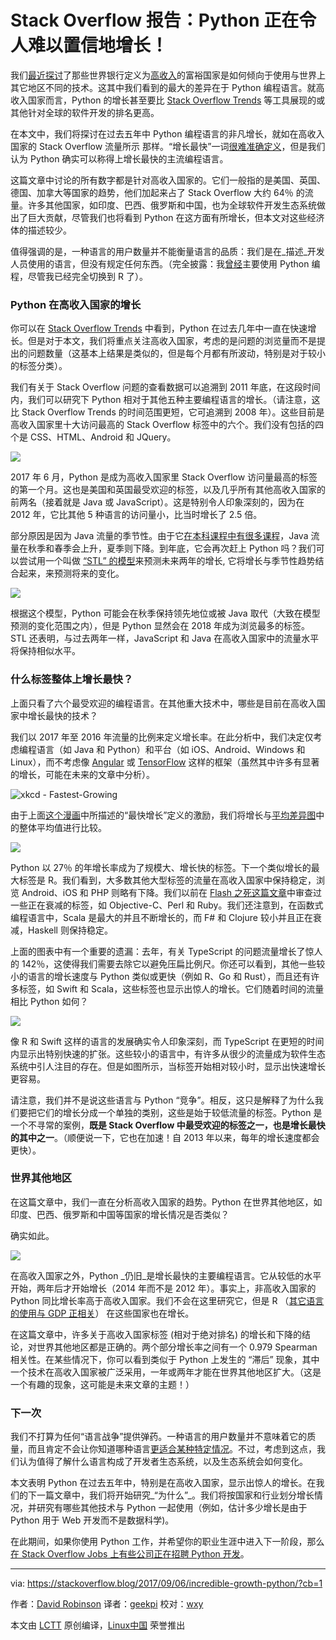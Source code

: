 Stack Overflow 报告：Python 正在令人难以置信地增长！
============================================================ 

我们[最近探讨][3]了那些世界银行定义为[高收入][4]的富裕国家是如何倾向于使用与世界上其它地区不同的技术。这其中我们看到的最大的差异在于 Python 编程语言。就高收入国家而言，Python 的增长甚至要比 [Stack Overflow Trends][5] 等工具展现的或其他针对全球的软件开发的排名更高。

在本文中，我们将探讨在过去五年中 Python 编程语言的非凡增长，就如在高收入国家的 Stack Overflow 流量所示 那样。“增长最快”一词[很难准确定义][6]，但是我们认为 Python 确实可以称得上增长最快的主流编程语言。

这篇文章中讨论的所有数字都是针对高收入国家的。它们一般指的是美国、英国、德国、加拿大等国家的趋势，他们加起来占了 Stack Overflow 大约 64％ 的流量。许多其他国家，如印度、巴西、俄罗斯和中国，也为全球软件开发生态系统做出了巨大贡献，尽管我们也将看到 Python 在这方面有所增长，但本文对这些经济体的描述较少。

值得强调的是，一种语言的用户数量并不能衡量语言的品质：我们是在_描述_开发人员使用的语言，但没有规定任何东西。（完全披露：我[曾经][7]主要使用 Python 编程，尽管我已经完全切换到 R 了）。

### Python 在高收入国家的增长

你可以在 [Stack Overflow Trends][8] 中看到，Python 在过去几年中一直在快速增长。但是对于本文，我们将重点关注高收入国家，考虑的是问题的浏览量而不是提出的问题数量（这基本上结果是类似的，但是每个月都有所波动，特别是对于较小的标签分类）。

我们有关于 Stack Overflow 问题的查看数据可以追溯到 2011 年底，在这段时间内，我们可以研究下 Python 相对于其他五种主要编程语言的增长。（请注意，这比 Stack Overflow Trends 的时间范围更短，它可追溯到 2008 年）。这些目前是高收入国家里十大访问最高的 Stack Overflow 标签中的六个。我们没有包括的四个是 CSS、HTML、Android 和 JQuery。

![](https://zgab33vy595fw5zq-zippykid.netdna-ssl.com/wp-content/uploads/2017/09/growth_major_languages-1-1024x878.png)

2017 年 6 月，Python 是成为高收入国家里 Stack Overflow 访问量最高的标签的第一个月。这也是美国和英国最受欢迎的标签，以及几乎所有其他高收入国家的前两名（接着就是 Java 或 JavaScript）。这是特别令人印象深刻的，因为在 2012 年，它比其他 5 种语言的访问量小，比当时增长了 2.5 倍。

部分原因是因为 Java 流量的季节性。由于它[在本科课程中有很多课程][9]，Java 流量在秋季和春季会上升，夏季则下降。到年底，它会再次赶上 Python 吗？我们可以尝试用一个叫做 [“STL” 的模型][10]来预测未来两年的增长, 它将增长与季节性趋势结合起来，来预测将来的变化。

![](https://zgab33vy595fw5zq-zippykid.netdna-ssl.com/wp-content/uploads/2017/09/projections-1-1024x878.png)

根据这个模型，Python 可能会在秋季保持领先地位或被 Java 取代（大致在模型预测的变化范围之内），但是 Python 显然会在 2018 年成为浏览最多的标签。STL 还表明，与过去两年一样，JavaScript 和 Java 在高收入国家中的流量水平将保持相似水平。

### 什么标签整体上增长最快？

上面只看了六个最受欢迎的编程语言。在其他重大技术中，哪些是目前在高收入国家中增长最快的技术？

我们以 2017 年至 2016 年流量的比例来定义增长率。在此分析中，我们决定仅考虑编程语言（如 Java 和 Python）和平台（如 iOS、Android、Windows 和 Linux），而不考虑像 [Angular][11] 或 [TensorFlow][12] 这样的框架（虽然其中许多有显著的增长，可能在未来的文章中分析）。

![xkcd - Fastest-Growing ](https://imgs.xkcd.com/comics/fastest_growing.png)

由于上面[这个漫画][13]中所描述的“最快增长”定义的激励，我们将增长与[平均差异图][14]中的整体平均值进行比较。

![](https://zgab33vy595fw5zq-zippykid.netdna-ssl.com/wp-content/uploads/2017/09/tag_growth_scatter-1-1-1024x896.png)

Python 以 27％ 的年增长率成为了规模大、增长快的标签。下一个类似增长的最大标签是 R。我们看到，大多数其他大型标签的流量在高收入国家中保持稳定，浏览 Android、iOS 和 PHP 则略有下降。我们以前在 [Flash 之死这篇文章][15]中审查过一些正在衰减的标签，如 Objective-C、Perl 和 Ruby。我们还注意到，在函数式编程语言中，Scala 是最大的并且不断增长的，而 F# 和 Clojure 较小并且正在衰减，Haskell 则保持稳定。

上面的图表中有一个重要的遗漏：去年，有关 TypeScript 的问题流量增长了惊人的 142％，这使得我们需要去除它以避免压扁比例尺。你还可以看到，其他一些较小的语言的增长速度与 Python 类似或更快（例如 R、Go 和 Rust），而且还有许多标签，如 Swift 和 Scala，这些标签也显示出惊人的增长。它们随着时间的流量相比 Python 如何？

![](https://zgab33vy595fw5zq-zippykid.netdna-ssl.com/wp-content/uploads/2017/09/growth_smaller_tags-1-1024x878.png)

像 R 和 Swift 这样的语言的发展确实令人印象深刻，而 TypeScript 在更短的时间内显示出特别快速的扩张。这些较小的语言中，有许多从很少的流量成为软件生态系统中引人注目的存在。但是如图所示，当标签开始相对较小时，显示出快速增长更容易。

请注意，我们并不是说这些语言与 Python “竞争”。相反，这只是解释了为什么我们要把它们的增长分成一个单独的类别，这些是始于较低流量的标签。Python 是一个不寻常的案例，**既是 Stack Overflow 中最受欢迎的标签之一，也是增长最快的其中之一**。（顺便说一下，它也在加速！自 2013 年以来，每年的增长速度都会更快）。

### 世界其他地区

在这篇文章中，我们一直在分析高收入国家的趋势。Python 在世界其他地区，如印度、巴西、俄罗斯和中国等国家的增长情况是否类似？

确实如此。

![](https://zgab33vy595fw5zq-zippykid.netdna-ssl.com/wp-content/uploads/2017/09/non_high_income_graph-1-1-1024x731.png)

在高收入国家之外，Python _仍旧_是增长最快的主要编程语言。它从较低的水平开始，两年后才开始增长（2014 年而不是 2012 年）。事实上，非高收入国家的 Python 同比增长率高于高收入国家。我们不会在这里研究它，但是 R （[其它语言的使用与 GDP 正相关][16]） 在这些国家也在增长。

在这篇文章中，许多关于高收入国家标签 (相对于绝对排名) 的增长和下降的结论，对世界其他地区都是正确的。两个部分增长率之间有一个 0.979 Spearman 相关性。在某些情况下，你可以看到类似于 Python 上发生的 “滞后” 现象，其中一个技术在高收入国家被广泛采用，一年或两年才能在世界其他地区扩大。（这是一个有趣的现象，这可能是未来文章的主题！）

### 下一次

我们不打算为任何“语言战争”提供弹药。一种语言的用户数量并不意味着它的质量，而且肯定不会让你知道哪种语言[更适合某种特定情况][17]。不过，考虑到这点，我们认为值得了解什么语言构成了开发者生态系统，以及生态系统会如何变化。

本文表明 Python 在过去五年中，特别是在高收入国家，显示出惊人的增长。在我们的下一篇文章中，我们将开始研究_“为什么”_。我们将按国家和行业划分增长情况，并研究有哪些其他技术与 Python 一起使用（例如，估计多少增长是由于 Python 用于 Web 开发而不是数据科学)。

在此期间，如果你使用 Python 工作，并希望你的职业生涯中进入下一阶段，那么[在 Stack Overflow Jobs 上有些公司正在招聘 Python 开发][18]。

--------------------------------------------------------------------------------

via: https://stackoverflow.blog/2017/09/06/incredible-growth-python/?cb=1

作者：[David Robinson][a]
译者：[geekpi](https://github.com/geekpi)
校对：[wxy](https://github.com/wxy)

本文由 [LCTT](https://github.com/LCTT/TranslateProject) 原创编译，[Linux中国](https://linux.cn/) 荣誉推出

[a]:https://stackoverflow.blog/authors/drobinson/
[1]:https://stackoverflow.blog/authors/drobinson/
[2]:https://stackoverflow.blog/authors/drobinson/
[3]:https://stackoverflow.blog/2017/08/29/tale-two-industries-programming-languages-differ-wealthy-developing-countries/?utm_source=so-owned&utm_medium=blog&utm_campaign=gen-blog&utm_content=blog-link&utm_term=incredible-growth-python
[4]:https://en.wikipedia.org/wiki/World_Bank_high-income_economy
[5]:https://insights.stackoverflow.com/trends?tags=python%2Cjavascript%2Cjava%2Cc%23%2Cphp%2Cc%2B%2B&utm_source=so-owned&utm_medium=blog&utm_campaign=gen-blog&utm_content=blog-link&utm_term=incredible-growth-python
[6]:https://xkcd.com/1102/
[7]:https://stackoverflow.com/search?tab=newest&q=user%3a712603%20%5bpython%5d
[8]:https://insights.stackoverflow.com/trends?tags=python%2Cjavascript%2Cjava%2Cc%23%2Cphp%2Cc%2B%2B&utm_source=so-owned&utm_medium=blog&utm_campaign=gen-blog&utm_content=blog-link&utm_term=incredible-growth-python
[9]:https://stackoverflow.blog/2017/02/15/how-do-students-use-stack-overflow/
[10]:http://otexts.org/fpp2/sec-6-stl.html
[11]:https://stackoverflow.com/questions/tagged/angular
[12]:https://stackoverflow.com/questions/tagged/tensorflow
[13]:https://xkcd.com/1102/
[14]:https://en.wikipedia.org/wiki/Bland%E2%80%93Altman_plot
[15]:https://stackoverflow.blog/2017/08/01/flash-dead-technologies-might-next/?utm_source=so-owned&utm_medium=blog&utm_campaign=gen-blog&utm_content=blog-link&utm_term=incredible-growth-python
[16]:https://stackoverflow.blog/2017/08/29/tale-two-industries-programming-languages-differ-wealthy-developing-countries/?utm_source=so-owned&utm_medium=blog&utm_campaign=gen-blog&utm_content=blog-link&utm_term=incredible-growth-python
[17]:https://stackoverflow.blog/2011/08/16/gorilla-vs-shark/?utm_source=so-owned&utm_medium=blog&utm_campaign=gen-blog&utm_content=blog-link&utm_term=incredible-growth-python
[18]:https://stackoverflow.com/jobs/developer-jobs-using-python?utm_source=so-owned&utm_medium=blog&utm_campaign=gen-blog&utm_content=blog-link&utm_term=incredible-growth-python
